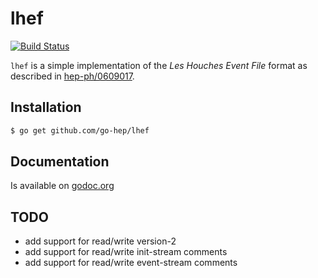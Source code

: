 lhef
====

[![Build Status](https://drone.io/github.com/go-hep/lhef/status.png)](https://drone.io/github.com/go-hep/lhef/latest)

``lhef`` is a simple implementation of the _Les Houches Event File_
format as described in [hep-ph/0609017](http://arxiv.org/abs/hep-ph/0609017v1).

## Installation

```sh
$ go get github.com/go-hep/lhef
```


## Documentation

Is available on [godoc.org](http://godoc.org/github.com/go-hep/lhef)


## TODO

- add support for read/write version-2
- add support for read/write init-stream comments
- add support for read/write event-stream comments
